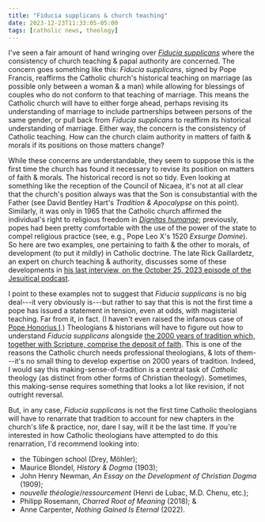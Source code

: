 ```yaml
---
title: "Fiducia supplicans & church teaching"
date: 2023-12-23T11:33:05-05:00
tags: [catholic news, theology]
---
```


I've seen a fair amount of hand wringing over *[Fiducia supplicans](https://www.vatican.va/roman_curia/congregations/cfaith/documents/rc_ddf_doc_20231218_fiducia-supplicans_en.html)* where the consistency of church teaching & papal authority are concerned. The concern goes something like this: *Fiducia supplicans*, signed by Pope Francis, reaffirms the Catholic church's historical teaching on marriage (as possible only between a woman & a man) while allowing for blessings of couples who do not conform to that teaching of marriage. This means the Catholic church will have to either forge ahead, perhaps revising its understanding of marriage to include partnerships between persons of the same gender, or pull back from *Fiducia supplicans* to reaffirm its historical understanding of marriage. Either way, the concern is the consistency of Catholic teaching. How can the church claim authority in matters of faith & morals if its positions on those matters change?

While these concerns are understandable, they seem to suppose this is the first time the church has found it necessary to revise its position on matters of faith & morals. The historical record is not so tidy. Even looking at something like the reception of the Council of Nicaea, it's not at all clear that the church's position always was that the Son is consubstantial with the Father (see David Bentley Hart's *Tradition & Apocalypse* on this point). Similarly, it was only in 1965 that the Catholic church affirmed the individual's right to religious freedom in *[Dignitas humanae](https://www.vatican.va/archive/hist_councils/ii_vatican_council/documents/vat-ii_decl_19651207_dignitatis-humanae_en.html)*; previously, popes had been pretty comfortable with the use of the power of the state to compel religious practice (see, e.g., Pope Leo X's 1520 *Exsurge Domine*). So here are two examples, one pertaining to faith & the other to morals, of development (to put it mildly) in Catholic doctrine. The late Rick Gaillardetz, an expert on church teaching & authority, discusses some of these developments in [his last interview, on the October 25, 2023 episode of the Jesuitical podcast](https://podcasts.apple.com/us/podcast/jesuitical/id1210902931).

I point to these examples not to suggest that *Fiducia supplicans* is no big deal---it very obviously is---but rather to say that this is not the first time a pope has issued a statement in tension, even at odds, with magisterial teaching. Far from it, in fact. (I haven't even raised the infamous case of [Pope Honorius I](https://en.wikipedia.org/wiki/Pope_Honorius_I).) Theologians & historians will have to figure out how to understand *Fiducia supplicans* alongside [the 2000 years of tradition which, together with Scripture, comprise the deposit of faith](https://www.vatican.va/archive/hist_councils/ii_vatican_council/documents/vat-ii_const_19651118_dei-verbum_en.html). This is one of the reasons the Catholic church needs professional theologians, & lots of them---it's no small thing to develop expertise on 2000 years of tradition. Indeed, I would say this making-sense-of-tradition is a central task of *Catholic* theology (as distinct from other forms of Christian theology). Sometimes, this making-sense requires something that looks a lot like revision, if not outright reversal.

But, in any case, *Fiducia supplicans* is not the first time Catholic theologians will have to renarrate that tradition to account for new chapters in the church's life & practice, nor, dare I say, will it be the last time. If you're interested in how Catholic theologians have attempted to do this renarration, I'd recommend looking into:

* the Tübingen school (Drey, Möhler);
* Maurice Blondel, *History & Dogma* (1903);
* John Henry Newman, *An Essay on the Development of Christian Dogma* (1909);
* *nouvelle théologie*/*ressourcement* (Henri de Lubac, M.D. Chenu, etc.);
* Philipp Rosemann, *Charred Root of Meaning* (2018); &
* Anne Carpenter, *Nothing Gained Is Eternal* (2022).
